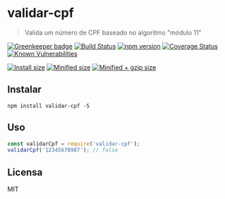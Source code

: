 # validar-cpf

> Valida um número de CPF baseado no algorítmo "módulo 11"

[![Greenkeeper badge](https://badges.greenkeeper.io/guilhermehn/validar-cpf.svg)](https://greenkeeper.io/)
[![Build Status](https://travis-ci.org/guilhermehn/validar-cpf.svg?branch=master)](https://travis-ci.org/guilhermehn/validar-cpf)
[![npm version](https://badge.fury.io/js/validar-cpf.svg)](http://badge.fury.io/js/validar-cpf)
[![Coverage Status](https://coveralls.io/repos/github/guilhermehn/validar-cpf/badge.svg?branch=master)](https://coveralls.io/github/guilhermehn/validar-cpf?branch=master)
[![Known Vulnerabilities](https://snyk.io/test/github/guilhermehn/validar-cpf/badge.svg)](https://snyk.io/test/github/guilhermehn/validar-cpf)

[![Install size](https://badgen.net/packagephobia/install/validar-cpf)](https://badgen.net/packagephobia/install/validar-cpf)
[![Minified size](https://badgen.net/bundlephobia/min/validar-cpf)](https://badgen.net/bundlephobia/min/validar-cpf)
[![Minified + gzip size](https://badgen.net/bundlephobia/minzip/validar-cpf)](https://badgen.net/bundlephobia/minzip/validar-cpf)

## Instalar

`npm install validar-cpf -S`

## Uso

```js
const validarCpf = require('validar-cpf');
validarCpf('12345678987'); // false
```

## Licensa

MIT
